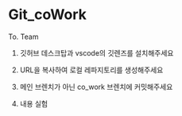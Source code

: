 # Git_coWork

To. Team

1. 깃허브 데스크탑과 vscode의 깃렌즈를 설치해주세요

2. URL을 복사하여 로컬 레파지토리를 생성해주세요

3. 메인 브렌치가 아닌 co_work 브렌치에 커밋해주세요

4. 내용 실험